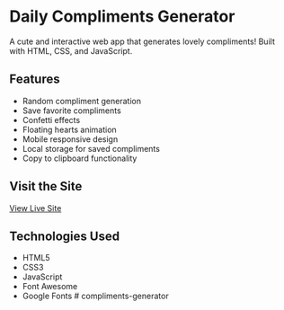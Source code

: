 # Daily Compliments Generator

A cute and interactive web app that generates lovely compliments! Built with HTML, CSS, and JavaScript.

## Features
- Random compliment generation
- Save favorite compliments
- Confetti effects
- Floating hearts animation
- Mobile responsive design
- Local storage for saved compliments
- Copy to clipboard functionality

## Visit the Site
[View Live Site](https://Nudlas.github.io/compliments-generator)

## Technologies Used
- HTML5
- CSS3
- JavaScript
- Font Awesome
- Google Fonts #   c o m p l i m e n t s - g e n e r a t o r  
 